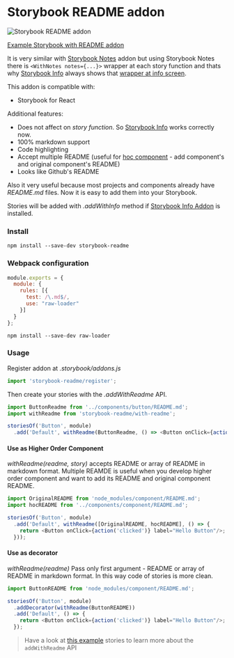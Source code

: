 # Storybook README addon

![Storybook README addon](https://monosnap.com/file/WbXEZxDJfkh4aeg9LfxLflbT03P5ma.png)

[Example Storybook with README addon](https://tuchk4.github.io/storybook-readme/)

It is very similar with [Storybook Notes](https://github.com/storybooks/storybook/tree/master/addons/notes) addon but using Storybook Notes there is `<WithNotes notes={...}>` wrapper at each story function and thats why [Storybook Info](https://github.com/storybooks/storybook/tree/master/addons/info) always shows that [wrapper at info screen](http://take.ms/95YnX).

This addon is compatible with:
- Storybook for React

Additional features:

* Does not affect on *story function*. So [Storybook Info](https://github.com/storybooks/storybook/tree/master/addons/info) works correctly now.
* 100% markdown support
* Code highlighting
* Accept multiple README (useful for [hoc component](https://medium.com/@franleplant/react-higher-order-components-in-depth-cf9032ee6c3e) - add component's and original component's README)
* Looks like Github's README

Also it very useful because most projects and components already have *README.md* files. Now it is easy to add them into your Storybook.

Stories will be added with *.addWithInfo* method if [Storybook Info Addon](https://github.com/storybooks/storybook/tree/master/addons/info) is installed.

### Install

`npm install --save-dev storybook-readme`

### Webpack configuration

```js
module.exports = {
  module: {
    rules: [{
      test: /\.md$/,
      use: "raw-loader"
    }]
  }
};
```

`npm install --save-dev raw-loader`

### Usage

Register addon at *.storybook/addons.js*

```js
import 'storybook-readme/register';
```

Then create your stories with the *.addWithReadme* API.

```js
import ButtonReadme from '../components/button/README.md';
import withReadme from 'storybook-readme/with-readme';

storiesOf('Button', module)
  .add('Default', withReadme(ButtonReadme, () => <Button onClick={action('clicked')} label="Hello Button"/>))
```

#### Use as Higher Order Component

*withReadme(readme, story)* accepts README or array of README in markdown format.
Multiple REAMDE is useful when you develop higher order component and want to add its README and original component README.

```js
import OriginalREADME from 'node_modules/component/README.md';
import hocREADME from '../components/component/README.md';

storiesOf('Button', module)
  .add('Default', withReadme([OriginalREADME, hocREADME], () => {
    return <Button onClick={action('clicked')} label="Hello Button"/>;
  }));
```

#### Use as decorator

*withReadme(readme)* Pass only first argument - README or array of README in markdown format.
In this way code of stories is more clean.

```js
import ButtonREADME from 'node_modules/component/README.md';

storiesOf('Button', module)
  .addDecorator(withReadme(ButtonREADME))
  .add('Default', () => {
    return <Button onClick={action('clicked')} label="Hello Button"/>;
  });
```

> Have a look at [this example](example/stories/index.js) stories to learn more about the `addWithReadme` API
